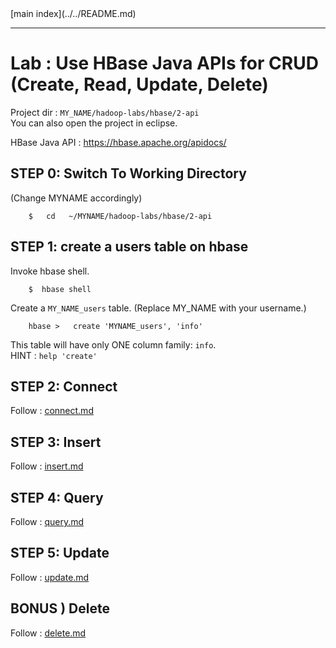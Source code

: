 <link rel='stylesheet' href='../../assets/css/main.css'/>
[main index](../../README.md)

----

# Lab : Use HBase Java APIs for CRUD (Create, Read, Update, Delete)

Project dir : `MY_NAME/hadoop-labs/hbase/2-api`  
You can also open the project in eclipse.

HBase Java API : https://hbase.apache.org/apidocs/

## STEP 0: Switch To Working Directory
(Change MYNAME accordingly)
```
    $   cd   ~/MYNAME/hadoop-labs/hbase/2-api
```

## STEP 1: create a users table on hbase
Invoke hbase shell.  
```
    $  hbase shell
```

Create a `MY_NAME_users` table.  (Replace MY_NAME with your username.)
```
    hbase >   create 'MYNAME_users', 'info'
```

This table will have only ONE column family: `info`.   
HINT : `help 'create'`


## STEP 2: Connect
Follow : [connect.md](connect.md)


## STEP 3: Insert
Follow : [insert.md](insert.md)


## STEP 4: Query
Follow : [query.md](query.md)


## STEP 5: Update
Follow : [update.md](update.md)


## BONUS ) Delete
Follow : [delete.md](delete.md)
